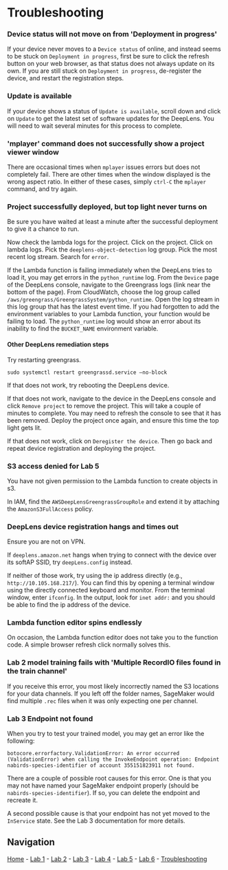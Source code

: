 # Troubleshooting

### Device status will not move on from 'Deployment in progress'

If your device never moves to a `Device status` of online, and instead seems to be stuck on `Deployment in progress`, first be sure to click the refresh button on your web browser, as that status does not always update on its own.  If you are still stuck on `Deployment in progress`, de-register the device, and restart the registration steps.

### Update is available

If your device shows a status of `Update is available`, scroll down and click on `Update` to get the latest set of software updates for the DeepLens.  You will need to wait several minutes for this process to complete.

### 'mplayer' command does not successfully show a project viewer window

There are occasional times when `mplayer` issues errors but does not completely fail.  There are other times when the window displayed is the wrong aspect ratio.  In either of these cases, simply `ctrl-C` the `mplayer` command, and try again.

### Project successfully deployed, but top light never turns on

Be sure you have waited at least a minute after the successful deployment to give it a chance to run.

Now check the lambda logs for the project.  Click on the project.  Click on lambda logs.  Pick the `deeplens-object-detection` log group.  Pick the most recent log stream.  Search for `error`.

If the Lambda function is failing immediately when the DeepLens tries to load it, you may get errors in the `python_runtime` log.  From the `Device` page of the DeepLens console, navigate to the Greengrass logs (link near the bottom of the page).  From CloudWatch, choose the log group called `/aws/greengrass/GreengrassSystem/python_runtime`.  Open the log stream in this log group that has the latest event time.  If you had forgotten to add the environment variables to your Lambda function, your function would be failing to load.  The `python_runtime` log would show an error about its inability to find the `BUCKET_NAME` environment variable.

#### Other DeepLens remediation steps

Try restarting greengrass.  

```
sudo systemctl restart greengrassd.service —no-block
```

If that does not work, try rebooting the DeepLens device.

If that does not work, navigate to the device in the DeepLens console and click `Remove project` to remove the project.  This will take a couple of minutes to complete.  You may need to refresh the console to see that it has been removed.  Deploy the project once again, and ensure this time the top light gets lit.

If that does not work, click on `Deregister the device`.  Then go back and repeat device registration and deploying the project.

### S3 access denied for Lab 5

You have not given permission to the Lambda function to create objects in s3.

In IAM, find the `AWSDeepLensGreengrassGroupRole` and extend it by attaching the `AmazonS3FullAccess` policy.

### DeepLens device registration hangs and times out

Ensure you are not on VPN.

If `deeplens.amazon.net` hangs when trying to connect with the device over its softAP SSID, try `deepLens.config` instead.

If neither of those work, try using the ip address directly (e.g., `http://10.105.168.217/`).  You can find this by opening a terminal window using the directly connected keyboard and monitor.  From the terminal window, enter `ifconfig`.  In the output, look for `inet addr:` and you should be able to find the ip address of the device.

### Lambda function editor spins endlessly

On occasion, the Lambda function editor does not take you to the function code.  A simple browser refresh click normally solves this.

### Lab 2 model training fails with 'Multiple RecordIO files found in the train channel'

If you receive this error, you most likely incorrectly named the S3 locations for your data channels.  If you left off the folder names, SageMaker would find multiple `.rec` files when it was only expecting one per channel.

### Lab 3 Endpoint not found

When you try to test your trained model, you may get an error like the following:

```
botocore.errorfactory.ValidationError: An error occurred (ValidationError) when calling the InvokeEndpoint operation: Endpoint nabirds-species-identifier of account 355151823911 not found.
```

There are a couple of possible root causes for this error.  One is that you may not have named your SageMaker endpoint properly (should be `nabirds-species-identifier`).  If so, you can delete the endpoint and recreate it.

A second possible cause is that your endpoint has not yet moved to the `InService` state.  See the Lab 3 documentation for more details.

## Navigation

[Home](../README.md) - [Lab 1](lab1-image-prep.md) - [Lab 2](lab2-train-model.md) - [Lab 3](lab3-host-model.md) - [Lab 4](lab4-trigger-inference-from-s3.md) - [Lab 5](lab5-deeplens-detect-and-classify.md) - [Lab 6](lab6-text-notification.md) - [Troubleshooting](troubleshooting.md)
